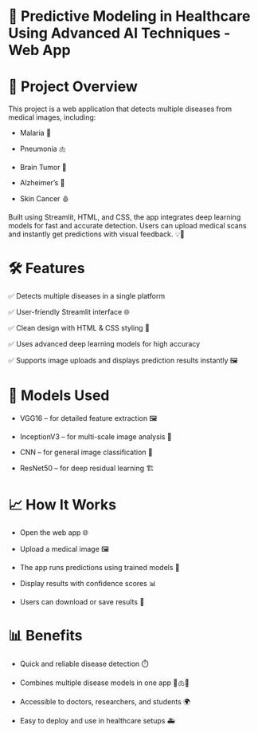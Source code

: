 # 🏥 Predictive Modeling in Healthcare Using Advanced AI Techniques - Web App

# 🚀 Project Overview

This project is a web application that detects multiple diseases from medical images, including:

- Malaria 🦟

- Pneumonia 🫁

- Brain Tumor 🧠

- Alzheimer’s 🧓

- Skin Cancer 🩸

Built using Streamlit, HTML, and CSS, the app integrates deep learning models for fast and accurate detection. Users can upload medical scans and instantly get predictions with visual feedback. 💡🤖

# 🛠️ Features

✅ Detects multiple diseases in a single platform

✅ User-friendly Streamlit interface 🌐

✅ Clean design with HTML & CSS styling 🎨

✅ Uses advanced deep learning models for high accuracy

✅ Supports image uploads and displays prediction results instantly 🖼️

# 🧩 Models Used

- VGG16 – for detailed feature extraction 🖼️

- InceptionV3 – for multi-scale image analysis 🌟

- CNN – for general image classification 🧩

- ResNet50 – for deep residual learning 🏗️

# 📈 How It Works

- Open the web app 🌐

- Upload a medical image 🖼️

- The app runs predictions using trained models 🤖

- Display results with confidence scores 📊

- Users can download or save results 💾

 # 📊 Benefits

- Quick and reliable disease detection ⏱️

- Combines multiple disease models in one app 🧠🫁🦟

- Accessible to doctors, researchers, and students 🌍

- Easy to deploy and use in healthcare setups 🚑
